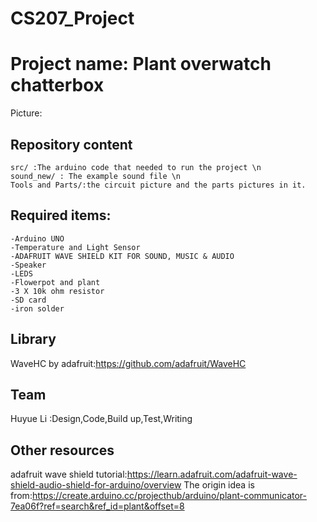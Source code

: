 # CS207_Project
Project name: Plant overwatch chatterbox
=======

Picture:

Repository content
----
    src/ :The arduino code that needed to run the project \n
    sound_new/ : The example sound file \n
    Tools and Parts/:the circuit picture and the parts pictures in it.

Required items:
----
    -Arduino UNO
    -Temperature and Light Sensor
    -ADAFRUIT WAVE SHIELD KIT FOR SOUND, MUSIC & AUDIO 
    -Speaker
    -LEDS
    -Flowerpot and plant
    -3 X 10k ohm resistor
    -SD card
    -iron solder
Library
-----
WaveHC by adafruit:https://github.com/adafruit/WaveHC

Team
----
Huyue Li :Design,Code,Build up,Test,Writing


Other resources
----
adafruit wave shield tutorial:https://learn.adafruit.com/adafruit-wave-shield-audio-shield-for-arduino/overview
The origin idea is from:https://create.arduino.cc/projecthub/arduino/plant-communicator-7ea06f?ref=search&ref_id=plant&offset=8
